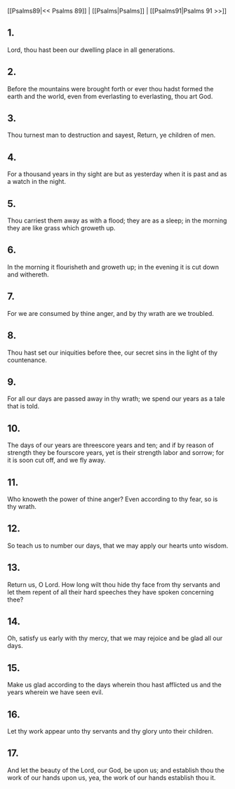 [[Psalms89|<< Psalms 89]] | [[Psalms|Psalms]] | [[Psalms91|Psalms 91 >>]]
## 1.
Lord, thou hast been our dwelling place in all generations.
## 2.
Before the mountains were brought forth or ever thou hadst formed the earth and the world, even from everlasting to everlasting, thou art God.
## 3.
Thou turnest man to destruction and sayest, Return, ye children of men.
## 4.
For a thousand years in thy sight are but as yesterday when it is past and as a watch in the night.
## 5.
Thou carriest them away as with a flood; they are as a sleep; in the morning they are like grass which groweth up.
## 6.
In the morning it flourisheth and groweth up; in the evening it is cut down and withereth.
## 7.
For we are consumed by thine anger, and by thy wrath are we troubled.
## 8.
Thou hast set our iniquities before thee, our secret sins in the light of thy countenance.
## 9.
For all our days are passed away in thy wrath; we spend our years as a tale that is told.
## 10.
The days of our years are threescore years and ten; and if by reason of strength they be fourscore years, yet is their strength labor and sorrow; for it is soon cut off, and we fly away.
## 11.
Who knoweth the power of thine anger? Even according to thy fear, so is thy wrath.
## 12.
So teach us to number our days, that we may apply our hearts unto wisdom.
## 13.
Return us, O Lord. How long wilt thou hide thy face from thy servants and let them repent of all their hard speeches they have spoken concerning thee?
## 14.
Oh, satisfy us early with thy mercy, that we may rejoice and be glad all our days.
## 15.
Make us glad according to the days wherein thou hast afflicted us and the years wherein we have seen evil.
## 16.
Let thy work appear unto thy servants and thy glory unto their children.
## 17.
And let the beauty of the Lord, our God, be upon us; and establish thou the work of our hands upon us, yea, the work of our hands establish thou it.

